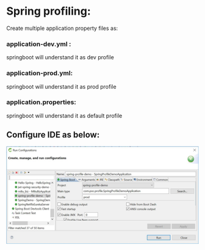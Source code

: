 # Spring profiling:
Create multiple application property files as:

### application-dev.yml : 
springboot will understand it as dev profile
### application-prod.yml: 
springboot will understand it as prod profile
### application.properties: 
springboot will understand it as default profile

## Configure IDE as below:

![sample example screeshot](https://github.com/sarthya/spring-profile-demo/blob/master/src/main/resources/profile_selection.JPG)
